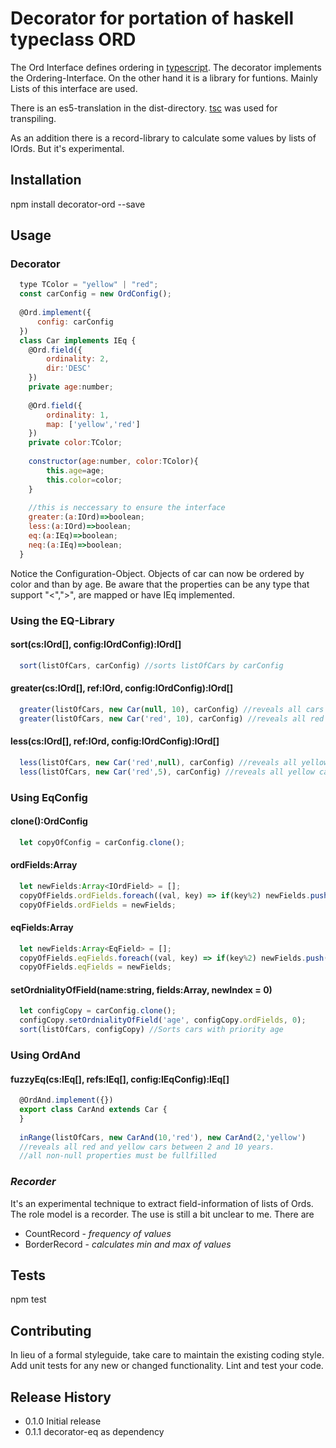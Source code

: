 Decorator for portation of haskell typeclass ORD
================================================

The Ord Interface defines ordering in [typescript](https://www.typescriptlang.org/).
The decorator implements the Ordering-Interface.
On the other hand it is a library for funtions.
Mainly Lists of this interface are used.

There is an es5-translation in the dist-directory.
[tsc](https://www.typescriptlang.org/docs/handbook/compiler-options.html) was used for transpiling.

As an addition there is a record-library to calculate some values by lists of IOrds.
But it's experimental.

## Installation

  npm install decorator-ord --save

## Usage
### Decorator
```javascript
  type TColor = "yellow" | "red";
  const carConfig = new OrdConfig();
  
  @Ord.implement({
      config: carConfig
  })
  class Car implements IEq {
    @Ord.field({
        ordinality: 2,
        dir:'DESC'
    })
    private age:number;
 
    @Ord.field({
        ordinality: 1,
        map: ['yellow','red']
    })
    private color:TColor;
    
    constructor(age:number, color:TColor){
        this.age=age;
        this.color=color;
    }
    
    //this is neccessary to ensure the interface
    greater:(a:IOrd)=>boolean;
    less:(a:IOrd)=>boolean;
    eq:(a:IEq)=>boolean;
    neq:(a:IEq)=>boolean;
  }
```
Notice the Configuration-Object.
Objects of car can now be ordered by color and than by age. 
Be aware that the properties can be any type 
that support "<",">", are mapped or have IEq implemented.

### Using the EQ-Library
#### sort(cs:IOrd[], config:IOrdConfig):IOrd[]
```javascript
  sort(listOfCars, carConfig) //sorts listOfCars by carConfig
```
 
#### greater(cs:IOrd[], ref:IOrd, config:IOrdConfig):IOrd[]
```javascript
  greater(listOfCars, new Car(null, 10), carConfig) //reveals all cars older than 10 years 
  greater(listOfCars, new Car('red', 10), carConfig) //reveals all red cars older than 10 years 
```
 
#### less(cs:IOrd[], ref:IOrd, config:IOrdConfig):IOrd[]
```javascript
  less(listOfCars, new Car('red',null), carConfig) //reveals all yellow cars 
  less(listOfCars, new Car('red',5), carConfig) //reveals all yellow cars younger than 5 
```
 
### Using EqConfig
#### clone():OrdConfig 
```javascript
  let copyOfConfig = carConfig.clone(); 
```

#### ordFields:Array<IOrdField>
```javascript
  let newFields:Array<IOrdField> = [];
  copyOfFields.ordFields.foreach((val, key) => if(key%2) newFields.push(val));
  copyOfFields.ordFields = newFields;
```

#### eqFields:Array<EqField>
```javascript
  let newFields:Array<EqField> = [];
  copyOfFields.eqFields.foreach((val, key) => if(key%2) newFields.push(val));
  copyOfFields.eqFields = newFields;
```
 
#### setOrdnialityOfField(name:string, fields:Array<IField>, newIndex = 0)
```javascript
  let configCopy = carConfig.clone();
  configCopy.setOrdnialityOfField('age', configCopy.ordFields, 0);
  sort(listOfCars, configCopy) //Sorts cars with priority age
```

### Using OrdAnd
#### fuzzyEq(cs:IEq[], refs:IEq[], config:IEqConfig):IEq[]
```javascript
  @OrdAnd.implement({})
  export class CarAnd extends Car {
  }
  
  inRange(listOfCars, new CarAnd(10,'red'), new CarAnd(2,'yellow') 
  //reveals all red and yellow cars between 2 and 10 years.
  //all non-null properties must be fullfilled
```

### _Recorder_
It's an experimental technique to extract field-information of lists of Ords.
The role model is a recorder. The use is still a bit unclear to me.
There are

*  CountRecord - _frequency of values_
*  BorderRecord - _calculates min and max of values_

## Tests

  npm test

## Contributing

In lieu of a formal styleguide, take care to maintain the existing coding style.
Add unit tests for any new or changed functionality. Lint and test your code.

## Release History

* 0.1.0 Initial release
* 0.1.1 decorator-eq as dependency